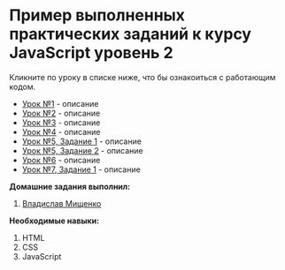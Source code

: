 # Пример выполненных практических заданий к курсу JavaScript уровень 2
Кликните по уроку в списке ниже, что бы ознакоиться с работающим кодом.
- [Урок №1](https://geekbrains-web.github.io/homework-js2/Lesson%2001/) - описание
- [Урок №2](https://geekbrains-web.github.io/homework-js2/Lesson%2002/) - описание
- [Урок №3](https://geekbrains-web.github.io/homework-js2/Lesson%2003/) - описание
- [Урок №4](https://geekbrains-web.github.io/homework-js2/Lesson%2004/) - описание
- [Урок №5, Задание 1](https://geekbrains-web.github.io/homework-js2/Lesson%2005/Basket/) - описание
- [Урок №5, Задание 2](https://geekbrains-web.github.io/homework-js2/Lesson%2005/Review/) - описание
- [Урок №6](https://geekbrains-web.github.io/homework-js2/Lesson%2006/) - описание
- [Урок №7, Задание 1](https://geekbrains-web.github.io/homework-js2/Lesson%2007/dist/) - описание

**Домашние задания выполнил:**
1. [Владислав Мищенко](https://github.com/vamischenko)

**Необходимые навыки:**
1. HTML
2. CSS
3. JavaScript
